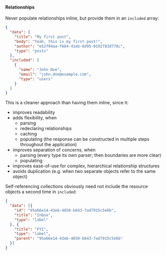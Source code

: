 #### Relationships

Never populate relationships inline, but provide them in an `included` array: 

```json
{
  "data": {
    "title": "My first post",
    "body": "Yeah, this is my first post!",
    "author": "e52f94aa-f6b4-41eb-8d95-0192783d778c",
    "type": "posts"
  },
  "included": [
    {
      "name": "John Doe",
      "email": "john.doe@example.com",
      "type": "users"
    }
  ]
}
```

This is a cleaner approach than having them inline, since it:

* improves readability
* adds flexibility, when
    * parsing
    * redeclaring relationships
    * caching
    * populating (the response can be constructed in multiple steps throughout the application)
* improves separation of concerns, when
    * parsing (every type its own parser; then boundaries are more clear)
    * populating
* improves ease-of-use for complex, hierarchical relationship structures
* avoids duplication (e.g. when two separate objects refer to the same object)    

Self-referencing collections obviously need not include the resource objects a second time in `included`:

```json
{
  "data": [{
    "id": "95a66e14-43eb-4850-b643-7ad7915c5e6b",
    "title": "Inbox",
    "type": "label"
  }, {
    "title": "FYI",
    "type": "label",
    "parent": "95a66e14-43eb-4850-b643-7ad7915c5e6b"
  }]
}
```
